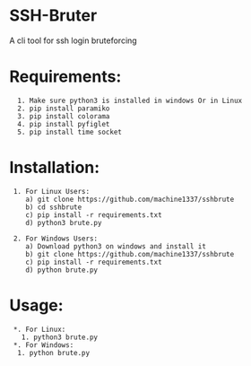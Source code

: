 # SSH-Bruter
A cli tool for ssh login bruteforcing 

# Requirements:
      1. Make sure python3 is installed in windows Or in Linux
      2. pip install paramiko
      3. pip install colorama
      4. pip install pyfiglet
      5. pip install time socket
      
# Installation:
     1. For Linux Users:
        a) git clone https://github.com/machine1337/sshbrute
        b) cd sshbrute
        c) pip install -r requirements.txt
        d) python3 brute.py
        
     2. For Windows Users:
        a) Download python3 on windows and install it
        b) git clone https://github.com/machine1337/sshbrute
        c) pip install -r requirements.txt
        d) python brute.py
# Usage:
     *. For Linux:
       1. python3 brute.py
     *. For Windows:
      1. python brute.py
